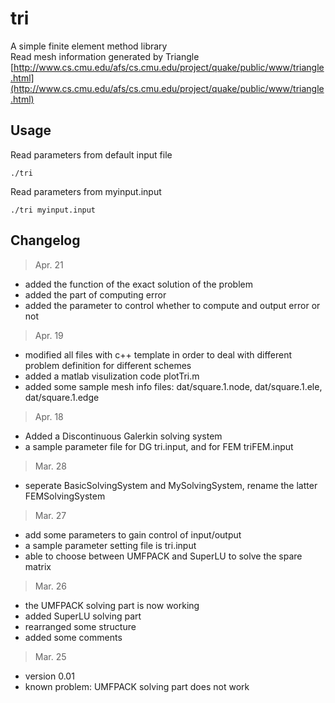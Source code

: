 tri
===
A simple finite element method library<br />
Read mesh information generated by Triangle [http://www.cs.cmu.edu/afs/cs.cmu.edu/project/quake/public/www/triangle.html](http://www.cs.cmu.edu/afs/cs.cmu.edu/project/quake/public/www/triangle.html)<br /> 

Usage
--------
Read parameters from default input file

	./tri

Read parameters from myinput.input

	./tri myinput.input

Changelog
--------
> Apr. 21
* added the function of the exact solution of the problem
* added the part of computing error
* added the parameter to control whether to compute and output error or not
>
> Apr. 19
* modified all files with c++ template in order to deal with different problem definition for different schemes
* added a matlab visulization code plotTri.m
* added some sample mesh info files: dat/square.1.node, dat/square.1.ele, dat/square.1.edge
>
> Apr. 18
* Added a Discontinuous Galerkin solving system
* a sample parameter file for DG tri.input, and for FEM triFEM.input
>
> Mar. 28
* seperate BasicSolvingSystem and MySolvingSystem, rename the latter FEMSolvingSystem
>
> Mar. 27
* add some parameters to gain control of input/output
* a sample parameter setting file is tri.input
* able to choose between UMFPACK and SuperLU to solve the spare matrix
>
> Mar. 26
* the UMFPACK solving part is now working
* added SuperLU solving part
* rearranged some structure
* added some comments
>
> Mar. 25
* version 0.01
* known problem: UMFPACK solving part does not work
